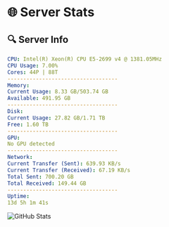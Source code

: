 # 🌐 Server Stats
## 🔍 Server Info
```yaml
CPU: Intel(R) Xeon(R) CPU E5-2699 v4 @ 1381.05MHz
CPU Usage: 7.00%
Cores: 44P | 88T
-----------------------------------
Memory:
Current Usage: 8.33 GB/503.74 GB
Available: 491.95 GB
-----------------------------------
Disk:
Current Usage: 27.82 GB/1.71 TB
Free: 1.60 TB
-----------------------------------
GPU:
No GPU detected
-----------------------------------
Network:
Current Transfer (Sent): 639.93 KB/s
Current Transfer (Received): 67.19 KB/s
Total Sent: 700.20 GB
Total Received: 149.44 GB
-----------------------------------
Uptime:
13d 5h 1m 41s
```
![GitHub Stats](https://img.shields.io/badge/Updated-2025-05-02_22:10:29-blue)